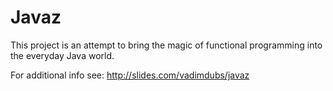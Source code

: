 Javaz
=====

This project is an attempt to bring the magic of functional programming into the everyday Java world.

For additional info see: http://slides.com/vadimdubs/javaz
